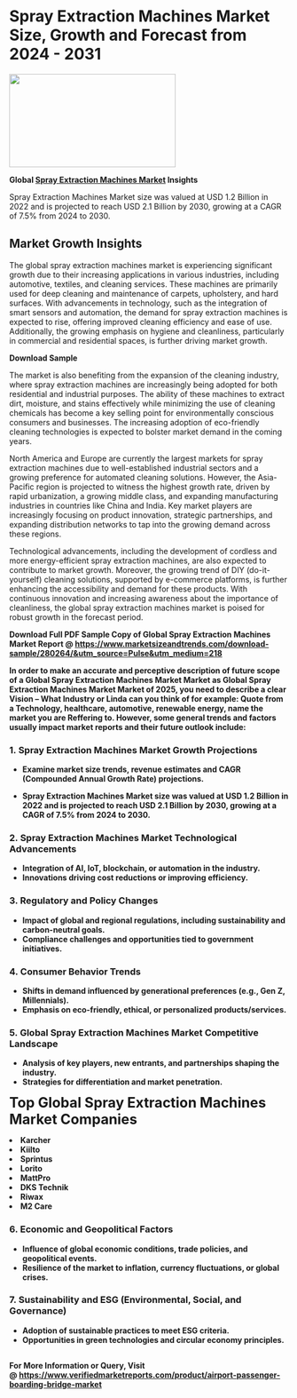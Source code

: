 <H1>Spray Extraction Machines Market Size, Growth and Forecast from 2024 - 2031</H1><img class="aligncenter size-medium wp-image-584254" src="https://thirdeyenews.in/wp-content/uploads/2024/09/Global-Market-Research-300x168.jpeg" alt="" width="300" height="168" /><p><strong>Global&nbsp;<a href="https://www.marketsizeandtrends.com/download-sample/280264/&amp;utm_source=Pulse&amp;utm_medium=218">Spray Extraction Machines Market</a> Insights</strong></p><p>Spray Extraction Machines Market size was valued at USD 1.2 Billion in 2022 and is projected to reach USD 2.1 Billion by 2030, growing at a CAGR of 7.5% from 2024 to 2030.</p><p><h2>Market Growth Insights</h2> <p>The global spray extraction machines market is experiencing significant growth due to their increasing applications in various industries, including automotive, textiles, and cleaning services. These machines are primarily used for deep cleaning and maintenance of carpets, upholstery, and hard surfaces. With advancements in technology, such as the integration of smart sensors and automation, the demand for spray extraction machines is expected to rise, offering improved cleaning efficiency and ease of use. Additionally, the growing emphasis on hygiene and cleanliness, particularly in commercial and residential spaces, is further driving market growth.</p> <p><strong>Download Sample</strong></p> <p>The market is also benefiting from the expansion of the cleaning industry, where spray extraction machines are increasingly being adopted for both residential and industrial purposes. The ability of these machines to extract dirt, moisture, and stains effectively while minimizing the use of cleaning chemicals has become a key selling point for environmentally conscious consumers and businesses. The increasing adoption of eco-friendly cleaning technologies is expected to bolster market demand in the coming years.</p> <p>North America and Europe are currently the largest markets for spray extraction machines due to well-established industrial sectors and a growing preference for automated cleaning solutions. However, the Asia-Pacific region is projected to witness the highest growth rate, driven by rapid urbanization, a growing middle class, and expanding manufacturing industries in countries like China and India. Key market players are increasingly focusing on product innovation, strategic partnerships, and expanding distribution networks to tap into the growing demand across these regions.</p> <p>Technological advancements, including the development of cordless and more energy-efficient spray extraction machines, are also expected to contribute to market growth. Moreover, the growing trend of DIY (do-it-yourself) cleaning solutions, supported by e-commerce platforms, is further enhancing the accessibility and demand for these products. With continuous innovation and increasing awareness about the importance of cleanliness, the global spray extraction machines market is poised for robust growth in the forecast period.</p> <p><strong></p><p><span class=""><strong>Download Full PDF Sample Copy of Global Spray Extraction Machines Market Report</strong> @ <a href="https://www.marketsizeandtrends.com/download-sample/280264/&amp;utm_source=Pulse&amp;utm_medium=218" target="_blank">https://www.marketsizeandtrends.com/download-sample/280264/&amp;utm_source=Pulse&amp;utm_medium=218</a></span></p><p>In order to make an accurate and perceptive description of future scope of a Global&nbsp;Spray Extraction Machines Market Market as Global&nbsp;Spray Extraction Machines Market Market of 2025, you need to describe a clear Vision &ndash; What Industry or Linda can you think of for example: Quote from a Technology, healthcare, automotive, renewable energy, name the market you are Reffering to. However, some general trends and factors usually impact market reports and their future outlook include:</p><h3>1.&nbsp;<strong>Spray Extraction Machines Market Growth Projections</strong></h3><ul><li>Examine market size trends, revenue estimates and CAGR (Compounded Annual Growth Rate) projections.</li><li><p>Spray Extraction Machines Market size was valued at USD 1.2 Billion in 2022 and is projected to reach USD 2.1 Billion by 2030, growing at a CAGR of 7.5% from 2024 to 2030.</p></li></ul><h3>2.&nbsp;<strong>Spray Extraction Machines Market Technological Advancements</strong></h3><ul><li>Integration of AI, IoT, blockchain, or automation in the industry.</li><li>Innovations driving cost reductions or improving efficiency.</li></ul><h3>3.&nbsp;<strong>Regulatory and Policy Changes</strong></h3><ul><li>Impact of global and regional regulations, including sustainability and carbon-neutral goals.</li><li>Compliance challenges and opportunities tied to government initiatives.</li></ul><h3>4.&nbsp;<strong>Consumer Behavior Trends</strong></h3><ul><li>Shifts in demand influenced by generational preferences (e.g., Gen Z, Millennials).</li><li>Emphasis on eco-friendly, ethical, or personalized products/services.</li></ul><h3>5.&nbsp;<strong>Global Spray Extraction Machines Market Competitive Landscape</strong></h3><ul><li>Analysis of key players, new entrants, and partnerships shaping the industry.</li><li>Strategies for differentiation and market penetration.</li></ul><p data-pm-slice="1 1 []"><span style="color: inherit; font-family: inherit; font-size: 25px;">Top Global Spray Extraction Machines Market Companies</span></p><div class="" data-test-id=""><p><li>Karcher</li><li> Kiilto</li><li> Sprintus</li><li> Lorito</li><li> MattPro</li><li> DKS Technik</li><li> Riwax</li><li> M2 Care</li></p></div><h3>6.&nbsp;<strong>Economic and Geopolitical Factors</strong></h3><ul><li>Influence of global economic conditions, trade policies, and geopolitical events.</li><li>Resilience of the market to inflation, currency fluctuations, or global crises.</li></ul><h3>7.&nbsp;<strong>Sustainability and ESG (Environmental, Social, and Governance)</strong></h3><ul><li>Adoption of sustainable practices to meet ESG criteria.</li><li>Opportunities in green technologies and circular economy principles.</li></ul><h2><strong style="font-size: 14px;">For More Information or Query, Visit @&nbsp;</strong><a style="background-color: #ffffff; font-size: 14px;" href="https://www.marketsizeandtrends.com/report/spray-extraction-machines-market/" target="_blank">https://www.verifiedmarketreports.com/product/airport-passenger-boarding-bridge-market</a></h2>
